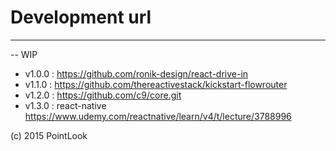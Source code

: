 # Development url
------------
-- WIP
- v1.0.0 : https://github.com/ronik-design/react-drive-in
- v1.1.0 : https://github.com/thereactivestack/kickstart-flowrouter
- v1.2.0 : https://github.com/c9/core.git
- v1.3.0 : react-native https://www.udemy.com/reactnative/learn/v4/t/lecture/3788996

(c) 2015 PointLook
